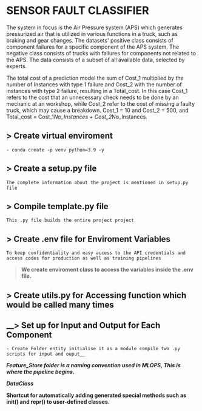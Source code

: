 # SENSOR FAULT CLASSIFIER
The system in focus is the Air Pressure system (APS) which generates pressurized air that is utilized in various functions in a truck, such as braking and gear changes. The datasets' positive class consists of component failures for a specific component of the APS system. The negative class consists of trucks with failures for components not related to the APS. The data consists of a subset of all available data, selected by experts.

The total cost of a prediction model the sum of Cost_1 multiplied by the number of Instances with type 1 failure and Cost_2 with the number of instances with type 2 failure, resulting in a Total_cost. In this case Cost_1 refers to the cost that an unnecessary check needs to be done by an mechanic at an workshop, while Cost_2 refer to the cost of missing a faulty truck, which may cause a breakdown. Cost_1 = 10 and Cost_2 = 500, and Total_cost = Cost_1*No_Instances + Cost_2*No_Instances.



## __> Create virtual enviroment__  
    - conda create -p venv python=3.9 -y

## __> Create a setup.py file__
    The complete information about the project is mentioned in setup.py file 

## __> Compile template.py file__ 
    This .py file builds the entire project project

## > __Create .env file for Enviroment Variables__ 
    To keep confidentiality and easy access to the API credentials and access codes for production as well as training pipelines 

   > __We create enviroment class to access the variables inside the .env file.__

## __> Create utils.py for Accessing function which would be called many times__ 

## __> __Set up for Input and Output for Each Component__ 
    - Create Folder entity initialise it as a module compile two .py scripts for input and ouput__  
***__Feature_Store  folder is a naming convention used in MLOPS, This is where the pipeline begins.__***


***DataClass***

 __Shortcut for  automatically adding generated special methods such as __init__() and __repr__() to user-defined classes.__